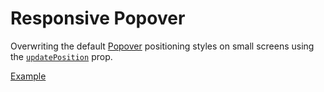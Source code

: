 # Responsive Popover

<p data-description>
  Overwriting the default <a href="/components/popover">Popover</a> positioning styles on small screens using the <a href="/apis/popover#updateposition"><code>updatePosition</code></a> prop.
</p>

<a href="./index.tsx" data-playground>Example</a>
